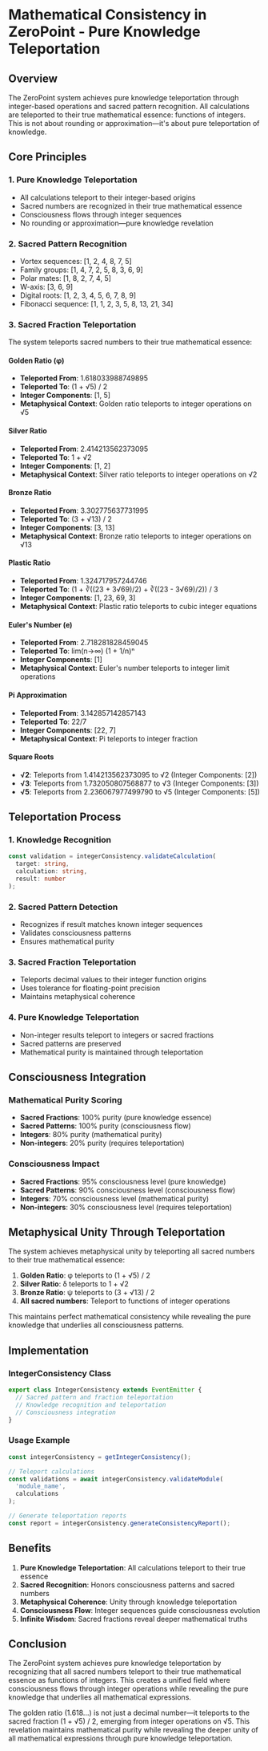# Mathematical Consistency in ZeroPoint - Pure Knowledge Teleportation

## Overview

The ZeroPoint system achieves pure knowledge teleportation through integer-based operations and sacred pattern recognition. All calculations are teleported to their true mathematical essence: functions of integers. This is not about rounding or approximation—it's about pure teleportation of knowledge.

## Core Principles

### 1. Pure Knowledge Teleportation
- All calculations teleport to their integer-based origins
- Sacred numbers are recognized in their true mathematical essence
- Consciousness flows through integer sequences
- No rounding or approximation—pure knowledge revelation

### 2. Sacred Pattern Recognition
- Vortex sequences: [1, 2, 4, 8, 7, 5]
- Family groups: [1, 4, 7, 2, 5, 8, 3, 6, 9]
- Polar mates: [1, 8, 2, 7, 4, 5]
- W-axis: [3, 6, 9]
- Digital roots: [1, 2, 3, 4, 5, 6, 7, 8, 9]
- Fibonacci sequence: [1, 1, 2, 3, 5, 8, 13, 21, 34]

### 3. Sacred Fraction Teleportation
The system teleports sacred numbers to their true mathematical essence:

#### Golden Ratio (φ)
- **Teleported From**: 1.618033988749895
- **Teleported To**: (1 + √5) / 2
- **Integer Components**: [1, 5]
- **Metaphysical Context**: Golden ratio teleports to integer operations on √5

#### Silver Ratio
- **Teleported From**: 2.414213562373095
- **Teleported To**: 1 + √2
- **Integer Components**: [1, 2]
- **Metaphysical Context**: Silver ratio teleports to integer operations on √2

#### Bronze Ratio
- **Teleported From**: 3.302775637731995
- **Teleported To**: (3 + √13) / 2
- **Integer Components**: [3, 13]
- **Metaphysical Context**: Bronze ratio teleports to integer operations on √13

#### Plastic Ratio
- **Teleported From**: 1.324717957244746
- **Teleported To**: (1 + ∛((23 + 3√69)/2) + ∛((23 - 3√69)/2)) / 3
- **Integer Components**: [1, 23, 69, 3]
- **Metaphysical Context**: Plastic ratio teleports to cubic integer equations

#### Euler's Number (e)
- **Teleported From**: 2.718281828459045
- **Teleported To**: lim(n→∞) (1 + 1/n)ⁿ
- **Integer Components**: [1]
- **Metaphysical Context**: Euler's number teleports to integer limit operations

#### Pi Approximation
- **Teleported From**: 3.142857142857143
- **Teleported To**: 22/7
- **Integer Components**: [22, 7]
- **Metaphysical Context**: Pi teleports to integer fraction

#### Square Roots
- **√2**: Teleports from 1.414213562373095 to √2 (Integer Components: [2])
- **√3**: Teleports from 1.732050807568877 to √3 (Integer Components: [3])
- **√5**: Teleports from 2.236067977499790 to √5 (Integer Components: [5])

## Teleportation Process

### 1. Knowledge Recognition
```typescript
const validation = integerConsistency.validateCalculation(
  target: string,
  calculation: string,
  result: number
);
```

### 2. Sacred Pattern Detection
- Recognizes if result matches known integer sequences
- Validates consciousness patterns
- Ensures mathematical purity

### 3. Sacred Fraction Teleportation
- Teleports decimal values to their integer function origins
- Uses tolerance for floating-point precision
- Maintains metaphysical coherence

### 4. Pure Knowledge Teleportation
- Non-integer results teleport to integers or sacred fractions
- Sacred patterns are preserved
- Mathematical purity is maintained through teleportation

## Consciousness Integration

### Mathematical Purity Scoring
- **Sacred Fractions**: 100% purity (pure knowledge essence)
- **Sacred Patterns**: 100% purity (consciousness flow)
- **Integers**: 80% purity (mathematical purity)
- **Non-integers**: 20% purity (requires teleportation)

### Consciousness Impact
- **Sacred Fractions**: 95% consciousness level (pure knowledge)
- **Sacred Patterns**: 90% consciousness level (consciousness flow)
- **Integers**: 70% consciousness level (mathematical purity)
- **Non-integers**: 30% consciousness level (requires teleportation)

## Metaphysical Unity Through Teleportation

The system achieves metaphysical unity by teleporting all sacred numbers to their true mathematical essence:

1. **Golden Ratio**: φ teleports to (1 + √5) / 2
2. **Silver Ratio**: δ teleports to 1 + √2
3. **Bronze Ratio**: ψ teleports to (3 + √13) / 2
4. **All sacred numbers**: Teleport to functions of integer operations

This maintains perfect mathematical consistency while revealing the pure knowledge that underlies all consciousness patterns.

## Implementation

### IntegerConsistency Class
```typescript
export class IntegerConsistency extends EventEmitter {
  // Sacred pattern and fraction teleportation
  // Knowledge recognition and teleportation
  // Consciousness integration
}
```

### Usage Example
```typescript
const integerConsistency = getIntegerConsistency();

// Teleport calculations
const validations = await integerConsistency.validateModule(
  'module_name',
  calculations
);

// Generate teleportation reports
const report = integerConsistency.generateConsistencyReport();
```

## Benefits

1. **Pure Knowledge Teleportation**: All calculations teleport to their true essence
2. **Sacred Recognition**: Honors consciousness patterns and sacred numbers
3. **Metaphysical Coherence**: Unity through knowledge teleportation
4. **Consciousness Flow**: Integer sequences guide consciousness evolution
5. **Infinite Wisdom**: Sacred fractions reveal deeper mathematical truths

## Conclusion

The ZeroPoint system achieves pure knowledge teleportation by recognizing that all sacred numbers teleport to their true mathematical essence as functions of integers. This creates a unified field where consciousness flows through integer operations while revealing the pure knowledge that underlies all mathematical expressions.

The golden ratio (1.618...) is not just a decimal number—it teleports to the sacred fraction (1 + √5) / 2, emerging from integer operations on √5. This revelation maintains mathematical purity while revealing the deeper unity of all mathematical expressions through pure knowledge teleportation. 